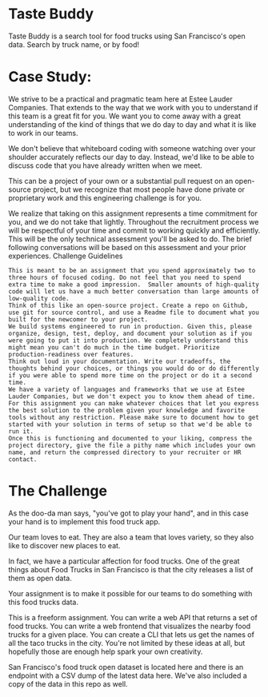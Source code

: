 #  Taste Buddy

Taste Buddy is a search tool for food trucks using San Francisco's open data.  Search by truck name, or by food!

# Case Study:

We strive to be a practical and pragmatic team here at Estee Lauder Companies. That extends to the way that we work with you to understand if this team is a great fit for you.  We want you to come away with a great understanding of the kind of things that we do day to day and what it is like to work in our teams.

We don't believe that whiteboard coding with someone watching over your shoulder accurately reflects our day to day.  Instead, we'd like to be able to discuss code that you have already written when we meet.

This can be a project of your own or a substantial pull request on an open-source project, but we recognize that most people have done private or proprietary work and this engineering challenge is for you.

We realize that taking on this assignment represents a time commitment for you, and we do not take that lightly.  Throughout the recruitment process we will be respectful of your time and commit to working quickly and efficiently. This will be the only technical assessment you'll be asked to do. The brief following conversations will be based on this assessment and your prior experiences.
Challenge Guidelines

    This is meant to be an assignment that you spend approximately two to three hours of focused coding. Do not feel that you need to spend extra time to make a good impression.  Smaller amounts of high-quality code will let us have a much better conversation than large amounts of low-quality code.
    Think of this like an open-source project. Create a repo on Github, use git for source control, and use a Readme file to document what you built for the newcomer to your project.
    We build systems engineered to run in production. Given this, please organize, design, test, deploy, and document your solution as if you were going to put it into production. We completely understand this might mean you can't do much in the time budget. Prioritize production-readiness over features.
    Think out loud in your documentation. Write our tradeoffs, the thoughts behind your choices, or things you would do or do differently if you were able to spend more time on the project or do it a second time.
    We have a variety of languages and frameworks that we use at Estee Lauder Companies, but we don't expect you to know them ahead of time. For this assignment you can make whatever choices that let you express the best solution to the problem given your knowledge and favorite tools without any restriction. Please make sure to document how to get started with your solution in terms of setup so that we'd be able to run it.
    Once this is functioning and documented to your liking, compress the project directory, give the file a pithy name which includes your own name, and return the compressed directory to your recruiter or HR contact.

# The Challenge

As the doo-da man says, "you've got to play your hand", and in this case your hand is to implement this food truck app.

Our team loves to eat. They are also a team that loves variety, so they also like to discover new places to eat.

In fact, we have a particular affection for food trucks. One of the great things about Food Trucks in San Francisco is that the city releases a list of them as open data.

Your assignment is to make it possible for our teams to do something with this food trucks data.

This is a freeform assignment. You can write a web API that returns a set of food trucks. You can write a web frontend that visualizes the nearby food trucks for a given place. You can create a CLI that lets us get the names of all the taco trucks in the city. You're not limited by these ideas at all, but hopefully those are enough help spark your own creativity.

San Francisco's food truck open dataset is located here and there is an endpoint with a CSV dump of the latest data here. We've also included a copy of the data in this repo as well.
